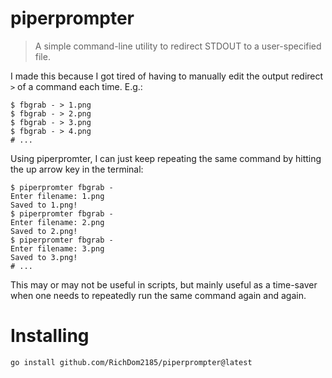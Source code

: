 # piperprompter

> A simple command-line utility to redirect STDOUT to a user-specified file.

I made this because I got tired of having to manually edit the output redirect `>` of a command each time. E.g.:

```
$ fbgrab - > 1.png
$ fbgrab - > 2.png
$ fbgrab - > 3.png
$ fbgrab - > 4.png
# ...
```

Using piperpromter, I can just keep repeating the same command by hitting the up arrow key in the terminal:

```
$ piperpromter fbgrab -
Enter filename: 1.png
Saved to 1.png!
$ piperpromter fbgrab -
Enter filename: 2.png
Saved to 2.png!
$ piperpromter fbgrab -
Enter filename: 3.png
Saved to 3.png!
# ...
```

This may or may not be useful in scripts, but mainly useful as a time-saver when one needs to repeatedly run the same command again and again.

# Installing

```bash
go install github.com/RichDom2185/piperprompter@latest
```
